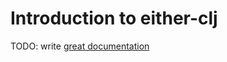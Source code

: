 # Introduction to either-clj

TODO: write [great documentation](http://jacobian.org/writing/what-to-write/)
